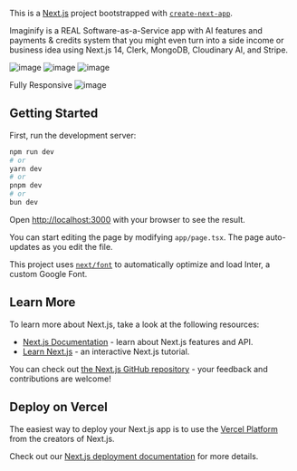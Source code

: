 This is a [Next.js](https://nextjs.org/) project bootstrapped with [`create-next-app`](https://github.com/vercel/next.js/tree/canary/packages/create-next-app).

Imaginify is  a REAL Software-as-a-Service app with AI features and payments & credits system that you might even turn into a side income or business idea using Next.js 14, Clerk, MongoDB, Cloudinary AI, and Stripe.

![image](https://github.com/Anikesh02/Imaginify/assets/140998878/3db53206-6375-4c74-876a-d3fa22a98422)
![image](https://github.com/Anikesh02/Imaginify/assets/140998878/badd514e-c6b7-4c66-8168-5f5ffa8b599e)
![image](https://github.com/Anikesh02/Imaginify/assets/140998878/2165eb13-ccd5-4d1e-afc3-5c7b3811d7bb)

Fully Responsive
![image](https://github.com/Anikesh02/Imaginify/assets/140998878/343d6d1d-c204-47a4-8876-fbb35a77e64d)





## Getting Started

First, run the development server:

```bash
npm run dev
# or
yarn dev
# or
pnpm dev
# or
bun dev
```

Open [http://localhost:3000](http://localhost:3000) with your browser to see the result.

You can start editing the page by modifying `app/page.tsx`. The page auto-updates as you edit the file.

This project uses [`next/font`](https://nextjs.org/docs/basic-features/font-optimization) to automatically optimize and load Inter, a custom Google Font.

## Learn More

To learn more about Next.js, take a look at the following resources:

- [Next.js Documentation](https://nextjs.org/docs) - learn about Next.js features and API.
- [Learn Next.js](https://nextjs.org/learn) - an interactive Next.js tutorial.

You can check out [the Next.js GitHub repository](https://github.com/vercel/next.js/) - your feedback and contributions are welcome!

## Deploy on Vercel

The easiest way to deploy your Next.js app is to use the [Vercel Platform](https://vercel.com/new?utm_medium=default-template&filter=next.js&utm_source=create-next-app&utm_campaign=create-next-app-readme) from the creators of Next.js.

Check out our [Next.js deployment documentation](https://nextjs.org/docs/deployment) for more details.
